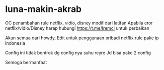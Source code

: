 # luna-makin-akrab
OC penambahan rule netflix, vidio, disney modif dari latifan
Apabila eror netflix/vidio/Disney harap hubungi https://t.me/Iremcl untuk perbaikan

Akun semua dari howdy,
Edit untuk penggunaan pribadi netflix rule pake ip Indonesia

Config ini tidak bentrok dg config nya suhu reyre
Jd bisa pake 2 config

Semoga bermanfaat

